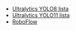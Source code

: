 - [Ultralytics YOLO8 lista](https://www.youtube.com/watch?v=Ixt7YpMRg5I&list=PL1FZnkj4ad1PFJTjW4mWpHZhzgJinkNV0&index=1)
- [Ultralytics YOLO11 lista](https://www.youtube.com/watch?v=-JXwa-WlkU8&list=PL1FZnkj4ad1P9gulU2Ud6y-1m1fKXTPGW)
- [RoboFlow](https://www.youtube.com/@Roboflow/videos)